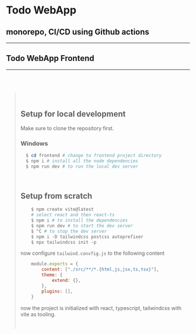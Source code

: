 # Todo WebApp
## monorepo, CI/CD using Github actions
---
## Todo WebApp Frontend

---


<br><br>


> <br>
> 
> ## Setup for local development
> 
> Make sure to clone the repository first.
> ### **Windows**
> ```powershell
>   $ cd frontend # change to frontend project directory
>   $ npm i # install all the node dependencies
>   $ npm run dev # to run the local dev server
> ```
> 
> <br>
> 
> ## Setup from scratch
> 
> ```powershell
>     $ npm create vite@latest
>     # select react and then react-ts
>     $ npm i # to install the dependencies
>     $ npm run dev # to start the dev server
>     $ ^C # to stop the dev server
>     $ npm i -D tailwindcss postcss autoprefixer
>     $ npx tailwindcss init -p
> ```
> 
> now configure `tailwind.convfig.js` to the following content
> ```javascript
>     module.exports = {
>         content: ["./src/**/*.{html,js,jsx,ts,tsx}"],
>         theme: {
>             extend: {},
>         },
>         plugins: [],
>     }
> ```
> now the project is initialized with react, typescript, tailwindcss with vite as tooling.
> 
> <br>